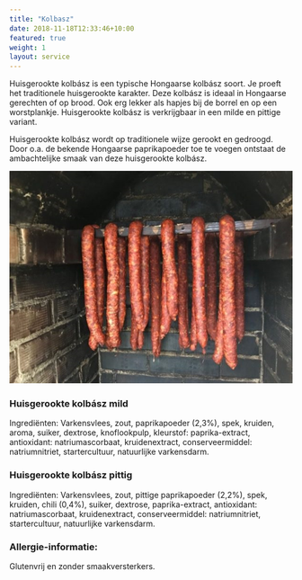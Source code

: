 ```yaml
---
title: "Kolbasz"
date: 2018-11-18T12:33:46+10:00
featured: true
weight: 1
layout: service
---
```


Huisgerookte kolbász is een typische Hongaarse kolbász soort. Je proeft het traditionele huisgerookte karakter. Deze kolbász is ideaal in Hongaarse gerechten of op brood. Ook erg lekker als hapjes bij de borrel en op een worstplankje. Huisgerookte kolbász is verkrijgbaar in een milde en pittige variant.

Huisgerookte kolbász wordt op traditionele wijze gerookt en gedroogd. Door o.a. de bekende Hongaarse paprikapoeder toe te voegen ontstaat de ambachtelijke smaak van deze huisgerookte kolbász.

![Kolbasz](/images/Kolbasz2.JPG)

### Huisgerookte kolbász mild

Ingrediënten: Varkensvlees, zout, paprikapoeder (2,3%), spek, kruiden, aroma, suiker, dextrose, knoflookpulp, kleurstof: paprika-extract, antioxidant: natriumascorbaat, kruidenextract, conserveermiddel: natriumnitriet, startercultuur, natuurlijke varkensdarm.

### Huisgerookte kolbász pittig

Ingrediënten: Varkensvlees, zout, pittige paprikapoeder (2,2%), spek, kruiden, chili (0,4%), suiker, dextrose, paprika-extract, antioxidant: natriumascorbaat, kruidenextract, conserveermiddel: natriumnitriet, startercultuur, natuurlijke varkensdarm.

### Allergie-informatie:

Glutenvrij en zonder smaakversterkers.
